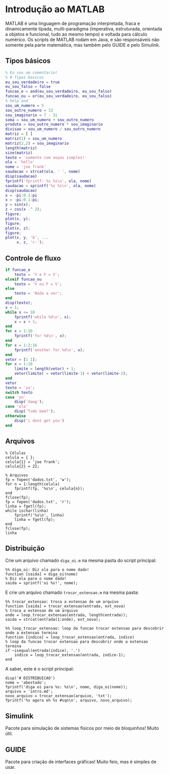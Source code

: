 Introdução ao MATLAB
====================

MATLAB é uma linguagem de programação interpretada, fraca e dinamicamente tipada, multi-paradigma (imperativa, estruturada, orientada a objetos e funcional, tudo ao mesmo tempo) e voltada para cálculo numérico. Os scripts de MATLAB rodam em Java, e são responsáveis não somente pela parte matemática, mas também pelo GUIDE e pelo Simulink.

Tipos básicos
-------------

``` matlab
% Eu sou um comentario!
% # Tipos basicos
eu_sou_verdadeiro = true
eu_sou_falso = false
funcao_e = and(eu_sou_verdadeiro, eu_sou_falso)
funcao_ou = or(eu_sou_verdadeiro, eu_sou_falso)
% help and
sou_um_numero = 5
sou_outro_numero = 13
sou_imaginario = 7 - 3i
soma = sou_um_numero + sou_outro_numero
produto = sou_outro_numero * sou_imaginario
divisao = sou_um_numero / sou_outro_numero
matriz = [ ]
matriz(1) = sou_um_numero
matriz(2,2) = sou_imaginario
length(matriz)
size(matriz)
texto = 'somente com aspas simples!'
ola = 'hello'
nome = 'joe frank'
saudacao = strcat(ola, ' ', nome)
disp(saudacao)
fprintf('fprintf: %s %s\n', ola, nome)
saudacao = sprintf('%s %s\n', ola, nome)
disp(saudacao)
x = -pi:0.1:pi
x = -pi:0.1:pi;
y = sin(x);
z = cos(x .^ 2);
figure;
plot(x, y);
figure;
plot(x, z);
figure;
plot(x, y, 'b', ...
     x, z, 'r-');
```

Controle de fluxo
-----------------

``` matlab
if funcao_e
    texto = 'V e F = V';
elseif funcao_ou
    texto = 'V ou F = V';
else
    texto = 'Nada a ver';
end
disp(texto);
x = 1;
while x <= 10
    fprintf('while %d\n', x);
    x = x + 1;
end
for x = 1:10
    fprintf('for %d\n', x);
end
for x = 1:2:16
    fprintf('another for %d\n', x);
end
vetor = [1 1];
for x = 1:10
    limite = length(vetor) + 1;
    vetor(limite) = vetor(limite-1) + vetor(limite-2);
end
vetor
texto = 'yo';
switch texto
case 'yo'
    disp('dawg');
case 'ola'
    disp('Tudo bem?');
otherwise
    disp('i dont get you')
end
```

Arquivos
--------

```
% Células
celula = { };
celula{1} = 'joe frank';
celula{2} = 22;

% Arquivos
fp = fopen('dados.txt', 'w');
for n = 1:length(celula)
    fprintf(fp, '%s\n', celula{n});
end
fclose(fp);
fp = fopen('dados.txt', 'r');
linha = fgetl(fp);
while ischar(linha)
    fprintf('%s\n', linha)
    linha = fgetl(fp);
end
fclose(fp);
linha

```

Distribuição
------------

Crie um arquivo chamado `diga_oi.m` na mesma pasta do script principal:

```
%% diga_oi: Diz ola para o nome dado!
function [saida] = diga_oi(nome)
% Diz ola para o nome dado!
saida = sprintf('oi %s!', nome);
```

E crie um arquivo chamado `trocar_extensao.m` na mesma pasta:

```
%% trocar_extensao: troca a extensao de um arquivo
function [saida] = trocar_extensao(entrada, ext_nova)
% troca a extensao de um arquivo
onde = loop_trocar_extensao(entrada, length(entrada));
saida = strcat(entrada(1:onde), ext_nova);

%% loop_trocar_extensao: loop da funcao trocar extensao para descobrir onde a extensao termina
function [indice] = loop_trocar_extensao(entrada, indice)
% loop da funcao trocar extensao para descobrir onde a extensao termina
if ~isequal(entrada(indice), '.')
    indice = loop_trocar_extensao(entrada, indice-1);
end
```

A saber, este é o script principal:

```
disp('# DISTRIBUICAO')
nome = 'abestado';
fprintf('diga oi para %s: %s\n', nome, diga_oi(nome));
arquivo = 'intro.md';
novo_arquivo = trocar_extensao(arquivo, 'txt');
fprintf('%s agora eh %s #sqn\n', arquivo, novo_arquivo);
```

Simulink
--------

Pacote para simulação de sistemas físicos por meio de bloquinhos! Muito útil.

GUIDE
-----

Pacote para criação de interfaces gráficas! Muito feio, mas é simples de usar.
